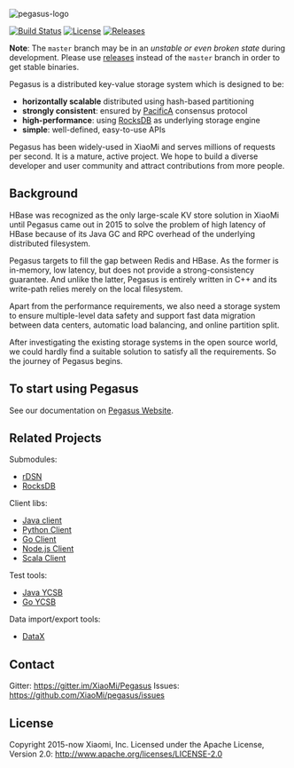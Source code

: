 [github-release]: https://github.com/XiaoMi/pegasus/releases
[PacificA]: https://www.microsoft.com/en-us/research/publication/pacifica-replication-in-log-based-distributed-storage-systems/
[pegasus-rocksdb]: https://github.com/xiaomi/pegasus-rocksdb
[facebook-rocksdb]: https://github.com/facebook/rocksdb
[hbase]: https://hbase.apache.org/
[website]: https://pegasus-kv.github.io

![pegasus-logo](docs/media-img/pegasus-logo.png)

[![Build Status](https://travis-ci.org/XiaoMi/pegasus.svg?branch=master)](https://travis-ci.org/XiaoMi/pegasus)
[![License](https://img.shields.io/badge/license-Apache%202-4EB1BA.svg)](https://www.apache.org/licenses/LICENSE-2.0.html)
[![Releases](https://img.shields.io/github/release/xiaomi/pegasus.svg)][github-release]

**Note**: The `master` branch may be in an *unstable or even broken state* during development.
Please use [releases][github-release] instead of the `master` branch in order to get stable binaries.

Pegasus is a distributed key-value storage system which is designed to be:

- **horizontally scalable** distributed using hash-based partitioning
- **strongly consistent**: ensured by [PacificA][PacificA] consensus protocol
- **high-performance**: using [RocksDB][pegasus-rocksdb] as underlying storage engine
- **simple**: well-defined, easy-to-use APIs

Pegasus has been widely-used in XiaoMi and serves millions of requests per second.
It is a mature, active project. We hope to build a diverse developer and user
community and attract contributions from more people.

## Background

HBase was recognized as the only large-scale KV store solution in XiaoMi
until Pegasus came out in 2015 to solve the problem of high latency
of HBase because of its Java GC and RPC overhead of the underlying distributed filesystem.

Pegasus targets to fill the gap between Redis and HBase. As the former
is in-memory, low latency, but does not provide a strong-consistency guarantee.
And unlike the latter, Pegasus is entirely written in C++ and its write-path
relies merely on the local filesystem.

Apart from the performance requirements, we also need a storage system
to ensure multiple-level data safety and support fast data migration
between data centers, automatic load balancing, and online partition split.

After investigating the existing storage systems in the open source world,
we could hardly find a suitable solution to satisfy all the requirements.
So the journey of Pegasus begins.

## To start using Pegasus

See our documentation on [Pegasus Website][website].

## Related Projects

Submodules:

- [rDSN](https://github.com/xiaomi/rdsn)
- [RocksDB](https://github.com/xiaomi/pegasus-rocksdb)

Client libs:

- [Java client](https://github.com/xiaomi/pegasus-java-client)
- [Python Client](https://github.com/xiaomi/pegasus-python-client)
- [Go Client](https://github.com/xiaomi/pegasus-go-client)
- [Node.js Client](https://github.com/xiaomi/pegasus-nodejs-client)
- [Scala Client](https://github.com/xiaomi/pegasus-scala-client)

Test tools:

- [Java YCSB](https://github.com/xiaomi/pegasus-YCSB)
- [Go YCSB](https://github.com/xiaomi/pegasus-YCSB-go)

Data import/export tools:

- [DataX](https://github.com/xiaomi/pegasus-datax)

## Contact

Gitter: <https://gitter.im/XiaoMi/Pegasus>
Issues: <https://github.com/XiaoMi/pegasus/issues>

## License

Copyright 2015-now Xiaomi, Inc. Licensed under the Apache License, Version 2.0:
<http://www.apache.org/licenses/LICENSE-2.0>
